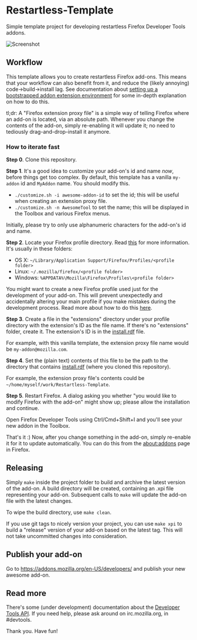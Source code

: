 Restartless-Template
===

Simple template project for developing restartless Firefox Developer Tools addons.

![Screenshot](https://dl.dropboxusercontent.com/u/2388316/screenshots/firefox-restartless-addon.png)

## Workflow

This template allows you to create restartless Firefox add-ons. This means that your workflow can also benefit from it, and reduce the (likely annoying) code->build->install lag. See documentation about [setting up a bootstrapped addon extension environment](https://developer.mozilla.org/en-US/docs/Setting_up_extension_development_environment#Firefox_extension_proxy_file) for some in-depth explanation on how to do this.

tl;dr: A "Firefox extension proxy file" is a simple way of telling Firefox where an add-on is located, via an absolute path. Whenever you change the contents of the add-on, simply re-enabling it will update it; no need to tediously drag-and-drop-install it anymore.

### How to iterate fast

__Step 0__. Clone this repository.

__Step 1__. It's a good idea to customize your add-on's id and name *now*, before things get too complex. By default, this template has a vanilla `my-addon` id and `MyAddon` name. You should modify this.

* `./customize.sh -i awesome-addon-id` to set the id; this will be useful when creating an extension proxy file.
* `./customize.sh -n AwesomeTool` to set the name; this will be displayed in the Toolbox and various Firefox menus.

Initially, please try to only use alphanumeric characters for the add-on's id and name.

__Step 2__. Locate your Firefox profile directory. Read [this](http://kb.mozillazine.org/Profile_folder_-_Firefox) for more information. It's usually in these folders:

* OS X: `~/Library/Application Support/Firefox/Profiles/<profile folder>`
* Linux: `~/.mozilla/firefox/<profile folder>`
* Windows: `%APPDATA%\Mozilla\Firefox\Profiles\<profile folder>`

You might want to create a new Firefox profile used just for the development of your add-on. This will prevent unexpectedly and accidentally altering your main profile if you make mistakes during the development process. Read more about how to do this [here](https://developer.mozilla.org/en-US/Add-ons/Setting_up_extension_development_environment#Development_profile).

__Step 3__. Create a file in the "extensions" directory under your profile directory with the extension's ID as the file name. If there's no "extensions" folder, create it. The extension's ID is in the [install.rdf](https://github.com/victorporof/Restartless-Template/blob/master/install.rdf#L9) file.

For example, with this vanilla template, the extension proxy file name would be `my-addon@mozilla.com`.

__Step 4__. Set the (plain text) contents of this file to be the path to the directory that contains [install.rdf](https://github.com/victorporof/Restartless-Template/blob/master/install.rdf) (where you cloned this repository).

For example, the extension proxy file's contents could be `~/home/myself/work/Restartless-Template`.

__Step 5__. Restart Firefox. A dialog asking you whether "you would like to modify Firefox with the add-on" might show up; please allow the installation and continue.

Open Firefox Developer Tools using Ctrl/Cmd+Shift+I and you'll see your new addon in the Toolbox.

That's it :) Now, after you change something in the add-on, simply re-enable it for it to update automatically. You can do this from the [about:addons](about:addons) page in Firefox.

## Releasing

Simply `make` inside the project folder to build and archive the latest version of the add-on. A build directory will be created, containing an .xpi file representing your add-on. Subsequent calls to `make` will update the add-on file with the latest changes.

To wipe the build directory, use `make clean`.

If you use git tags to nicely version your project, you can use `make xpi` to build a "release" version of your add-on based on the latest tag. This will not take uncommitted changes into consideration.

## Publish your add-on

Go to https://addons.mozilla.org/en-US/developers/ and publish your new awesome add-on. 

## Read more

There's some (under development) documentation about the [Developer Tools API](https://developer.mozilla.org/en-US/docs/Tools/DevToolsAPI). If you need help, please ask around on irc.mozilla.org, in #devtools.

Thank you. Have fun!

